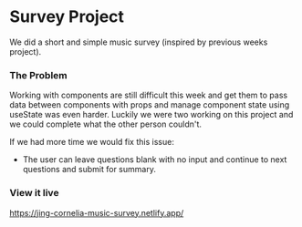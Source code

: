 # Survey Project

We did a short and simple music survey (inspired by previous weeks project).

### The Problem

Working with components are still difficult this week and get them to pass data between components with props and manage component state using useState was even harder. Luckily we were two working on this project and we could complete what the other person couldn't.  

If we had more time we would fix this issue: 
- The user can leave questions blank with no input and continue to next questions and submit for summary.

### View it live

https://jing-cornelia-music-survey.netlify.app/
